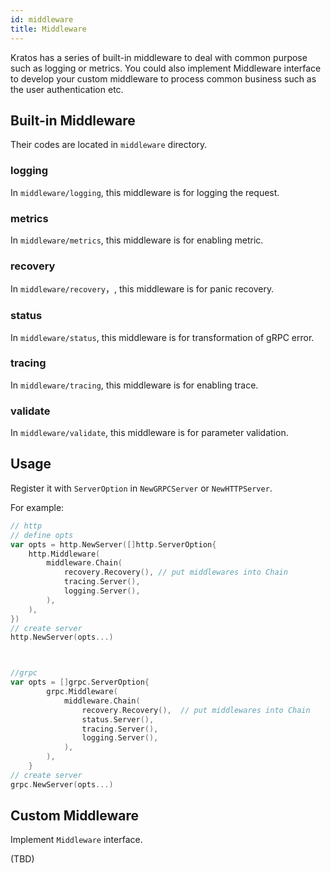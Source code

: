 ```yaml
---
id: middleware
title: Middleware
---
```

Kratos has a series of built-in middleware to deal with common purpose such as logging or metrics. You could also implement Middleware interface to develop your custom middleware to process common business such as the user authentication etc.

## Built-in Middleware
Their codes are located in `middleware` directory.

### logging
In `middleware/logging`, this middleware is for logging the request.

### metrics
In `middleware/metrics`, this middleware is for enabling metric.

### recovery
In `middleware/recovery`，, this middleware is for panic recovery.

### status
In `middleware/status`, this middleware is for transformation of gRPC error.

### tracing
In `middleware/tracing`, this middleware is for enabling trace.

### validate
In `middleware/validate`, this middleware is for parameter validation.

### 

## Usage
Register it with `ServerOption` in `NewGRPCServer` or `NewHTTPServer`.

For example:
```go
// http
// define opts
var opts = http.NewServer([]http.ServerOption{
	http.Middleware(
		middleware.Chain(
			recovery.Recovery(), // put middlewares into Chain
			tracing.Server(),
			logging.Server(),
		),
	),
})
// create server
http.NewServer(opts...)



//grpc
var opts = []grpc.ServerOption{
		grpc.Middleware(
			middleware.Chain(
				recovery.Recovery(),  // put middlewares into Chain
				status.Server(),
				tracing.Server(),
				logging.Server(),
			),
		),
	}
// create server
grpc.NewServer(opts...)

```


## Custom Middleware
Implement `Middleware` interface.

(TBD)


